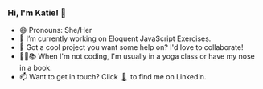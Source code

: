 ### Hi, I'm Katie! 👋

- 😄 Pronouns: She/Her
- 🌱 I’m currently working on Eloquent JavaScript Exercises.
- :handshake: Got a cool project you want some help on? I'd love to collaborate!
- :lotus_position_woman::books: When I'm not coding, I'm usually in a yoga class or have my nose in a book.
- 📫 Want to get in touch? Click &nbsp;[:envelope_with_arrow:](https://www.linkedin.com/in/KatieHerda/)&nbsp; to find me on LinkedIn.
